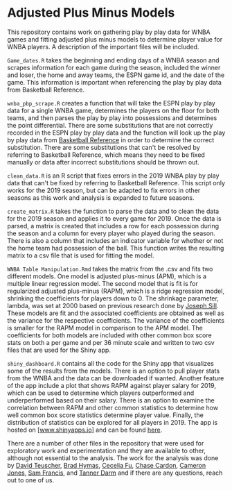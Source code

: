 # Adjusted Plus Minus Models

This repository contains work on gathering play by play data for WNBA games and fitting adjusted plus minus models to determine player value for WNBA players. A description of the important files will be included. 

`Game_dates.R` takes the beginning and ending days of a WNBA season and scrapes information for each game during the season, included the winner and loser, the home and away teams, the ESPN game id, and the date of the game. This information is important when referencing the play by play data from Basketball Reference. 

`wnba_pbp_scrape.R` creates a function that will take the ESPN play by play data for a single WNBA game, determines the players on the floor for both teams, and then parses the play by play into possessions and determines the point differential. There are some substitutions that are not correctly recorded in the ESPN play by play data and the function will look up the play by play data from [Basketball Reference](https://www.basketball-reference.com/) in order to determine the correct substitution. There are some substitutions that can't be resolved by referring to Basketball Reference, which means they need to be fixed manually or data after incorrect substitutions should be thrown out. 

`clean_data.R` is an R script that fixes errors in the 2019 WNBA play by play data that can't be fixed by referring to Basketball Reference. This script only works for the 2019 season, but can be adapted to fix errors in other seasons as this work and analysis is expanded to future seasons. 

`create_matrix.R` takes the function to parse the data and to clean the data for the 2019 season and applies it to every game for 2019. Once the data is parsed, a matrix is created that includes a row for each possession during the season and a column for every player who played during the season. There is also a column that includes an indicator variable for whether or not the home team had possession of the ball. This function writes the resulting matrix to a csv file that is used for fitting the model. 

`WNBA Table Manipulation.Rmd` takes the matrix from the .csv and fits two different models. One model is adjusted plus-minus (APM), which is a multiple linear regression model. The second model that is fit is for regularized adjusted plus-minus (RAPM), which is a ridge regression model, shrinking the coefficients for players down to 0. The shrinkage parameter, lambda, was set at 2000 based on previous research done by [Joseph Sill](https://supermariogiacomazzo.github.io/STOR538_WEBSITE/Articles/Basketball/Basketball_Sill.pdf). These models are fit and the associated coefficients are obtained as well as the variance for the respective coefficients. The variance of the coefficients is smaller for the RAPM model in comparison to the APM model. The coefficients for both models are included with other common box score stats on both a per game and per 36 minute scale and written to two csv files that are used for the Shiny app. 

`shiny_dashboard.R` contains all the code for the Shiny app that visualizes some of the results from the models. There is an option to pull player stats from the WNBA and the data can be downloaded if wanted. Another feature of the app include a plot that shows RAPM against player salary for 2019, which can be used to determine which players outperformed and underperformed based on their salary. There is an option to examine the correlation between RAPM and other common statistics to determine how well common box score statistics determine player value. Finally, the distribution of statistics can be explored for all players in 2019. The app is hosted on [www.shinyapps.io] and can be found [here](https://david-teuscher.shinyapps.io/AdjustedPlusMinus/). 

There are a number of other files in the repository that were used for exploratory work and experimentation and they are available to other, although not essential to the analysis. The work for the analysis was done by [David Teuscher](https://github.com/dteuscher1), [Brad Hymas](https://github.com/bradhy97), [Cecelia Fu](https://github.com/Cecelia777), [Chase Cardon](https://github.com/chasecardon), [Cameron Jones](https://github.com/gwrbreaker), [Sam Francis](https://github.com/samfrancis1), and [Tanner Darm](https://github.com/tannerdarm64) and if there are any questions, reach out to one of us. 
